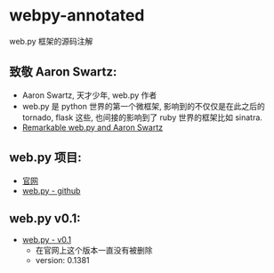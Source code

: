 # webpy-annotated
web.py 框架的源码注解




## 致敬 Aaron Swartz:

- Aaron Swartz, 天才少年, web.py 作者
- web.py 是 python 世界的第一个微框架, 影响到的不仅仅是在此之后的 tornado, flask 这些, 也间接的影响到了 ruby 世界的框架比如 sinatra. 
- [Remarkable web.py and Aaron Swartz](http://kjam.org/cn/category/jam.html)


## web.py 项目:

- [官网](http://webpy.org/)
- [web.py - github](https://github.com/webpy/webpy)



## web.py v0.1:

- [web.py - v0.1](http://webpy.org/static/web.py)
    - 在官网上这个版本一直没有被删除
    - version: 0.1381
    
    

